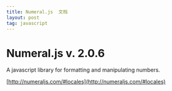 ```yaml
---
title: Numeral.js  文档
layout: post
tag: javascript
---
```


# Numeral.js v. 2.0.6
A javascript library for formatting and manipulating numbers.

[http://numeraljs.com/#locales](http://numeraljs.com/#locales)